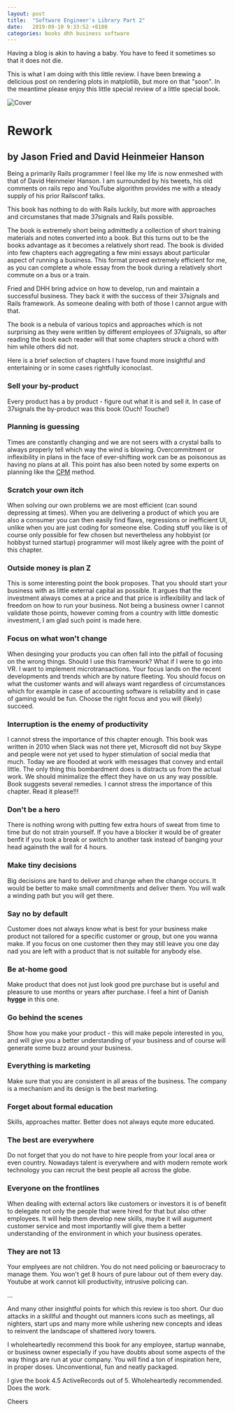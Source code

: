 ```yaml
---
layout: post
title:  "Software Engineer's Library Part 2"
date:   2019-09-10 9:33:52 +0100
categories: books dhh business software
---
```


Having a blog is akin to having a baby. You have to feed it sometimes so that it does not die.

This is what I am doing with this little review. I have been brewing a delicious post on rendering plots in matplotlib, but more on that "soon". In the meantime please enjoy this little special review of a little special book.

<div class="photo"><img src="/jantar-theme\assets\img\Software Engineer's Library Part_2.png" alt="Cover"></div>


# Rework 
## by Jason Fried and David Heinmeier Hanson

Being a primarily Rails programmer I feel like my life is now enmeshed with that of David Heinmeier Hanson. I am surrounded by his tweets, his old comments on rails repo and YouTube algorithm provides me with a steady supply of his prior Railsconf talks.

This book has nothing to do with Rails luckily, but more with approaches and circumstanes that made 37signals and Rails possible.

The book is extremely short being admittedly a collection of short training materials and notes converted into a book. But this turns out to be the books advantage as it becomes a relatively short read. The book is divided into few chapters each aggregating a few mini essays about particular aspect of running a business. This format proved extremely efficient for me, as you can complete a whole essay from the book during a relatively short commute on a bus or a train.

Fried and DHH bring advice on how to develop, run and maintain a successful business. They back it with the success of their 37signals and Rails framework. As someone dealing with both of those I cannot argue with that.

The book is a nebula of various topics and approaches which is not surprising as they were written by different employees of 37signals, so after reading the book each reader will that some chapters struck a chord with him while others did not.

Here is a brief selection of chapters I have found more insightful and entertaining or in some cases rightfully iconoclast.

### Sell your by-product

Every product has a by product - figure out what it is and sell it. In case of 37signals the by-product was this book (Ouch! Touche!)

### Planning is guessing

Times are constantly changing and we are not seers with a crystal balls to always properly tell which way the wind is blowing. Overcommitment or inflexibility in plans in the face of ever-shifting work can be as poisonous as having no plans at all. This point has also been noted by some experts on planning like the <a href='https://en.wikipedia.org/wiki/Critical_chain_project_management'>CPM</a> method.

### Scratch your own itch

When solving our own problems we are most efficient (can sound depressing at times). When you are delivering a product of which you are also a consumer you can then easily find flaws, regressions or inefficient UI, unlike when you are just coding for someone else. Coding stuff you like is of course only possible for few chosen but nevertheless any hobbyist (or hobbyst turned startup) programmer will most likely agree with the point of this chapter.

### Outside money is plan Z

This is some interesting point the book proposes. That you should start your business with as little external capital as possible. It argues that the investment always comes at a price and that price is inflexibility and lack of freedom on how to run your business. Not being a business owner I cannot validate those points, however coming from a country with little domestic investment, I am glad such point is made here.

### Focus on what won't change

When desinging your products you can often fall into the pitfall of focusing on the wrong things. Should I use this framework? What if I were to go into VR. I want to implement microtransactions. Your focus lands on the recent developments and trends which are by nature fleeting. You should focus on what the customer wants and will always want regardless of circumstances which for example in case of accounting software is reliability and in case of gaming would be fun. Choose the right focus and you will (likely) succeed.

### Interruption is the enemy of productivity

I cannot stress the importance of this chapter enough. This book was written in 2010 when Slack was not there yet, Microsoft did not buy Skype and people were not yet used to hyper stimulation of social media that much. Today we are flooded at work with messages that convey and entail little. The only thing this bombardment does is distracts us from the actual work. We should minimalize the effect they have on us any way possible. Book suggests several remedies. I cannot stress the importance of this chapter. Read it please!!!

### Don't be a hero

There is nothing wrong with putting few extra hours of sweat from time to time but do not strain yourself. If you have a blocker it would be of greater benfit if you took a break or switch to another task instead of banging your head againsth the wall for 4 hours.

### Make tiny decisions

Big decisions are hard to deliver and change when the change occurs. It would be better to make small commitments and deliver them. You will walk a winding path but you will get there.

### Say no by default

Customer does not always know what is best for your business make product not tailored for a specific customer or group, but one you wanna make. If you focus on one customer then they may still leave you one day nad you are left with a product that is not suitable for anybody else.

### Be at-home good

Make product that does not just look good pre purchase but is useful and pleasure to use months or years after purchase. I feel a hint of Danish __hygge__ in this one.

### Go behind the scenes

Show how you make your product - this will make pepole interested in you, and will give you a better understanding of your business and of course will generate some buzz around your business.

### Everything is marketing

Make sure that you are consistent in all areas of the business. The company is a mechanism and its design is the best marketing.

### Forget about formal education

Skills, approaches matter. Better does not always equte more educated.

### The best are everywhere

Do not forget that you do not have to hire people from your local area or even country. Nowadays talent is everywhere and with modern remote work technology you can recruit the best people all across the globe.

### Everyone on the frontlines

When dealing with external actors like customers or investors it is of benefit to delegate not only the people that were hired for that but also other employees. It will help them develop new skills, maybe it will augument customer service and most importantly will give them a better understanding of the environment in which your business operates. 

### They are not 13

Your emplyees are not children. You do not need policing or baeurocracy to manage them. You won't get 8 hours of pure labour out of them every day. Youtube at work cannot kill productivity, intrusive policing can.

...

And many other insightful points for which this review is too short. Our duo attacks in a skillful and thought out manners icons such as meetings, all nighters, start ups and many more while ushering new concepts and ideas to reinvent the landscape of shattered ivory towers.

I wholeheartedly recommend this book for any employee, startup wannabe, or business owner especially if you have doubts about some aspects of the way things are run at your company. You will find a ton of inspiration here, in proper doses. Unconventional, fun and neatly packaged.

I give the book 4.5 ActiveRecords out of 5. Wholeheartedly recommended. Does the work.

Cheers
